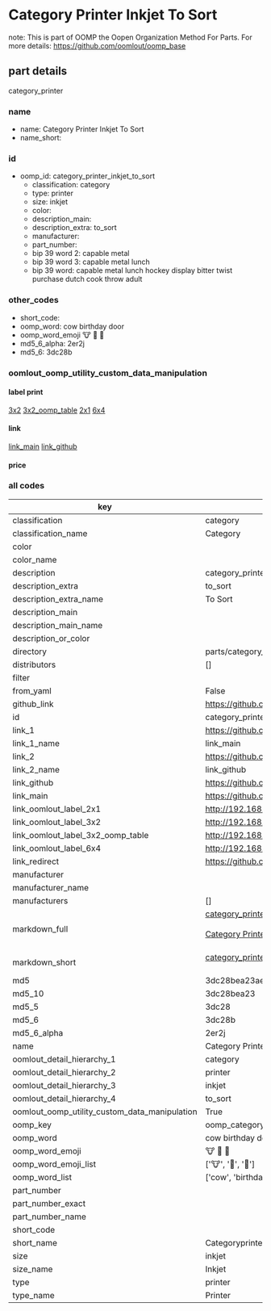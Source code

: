 # Category Printer Inkjet To Sort  

note: This is part of OOMP the Oopen Organization Method For Parts. For more details: https://github.com/oomlout/oomp_base

##  part details
  



category_printer



### name
* name: Category Printer Inkjet To Sort
* name_short: 
### id
* oomp_id: category_printer_inkjet_to_sort
  * classification: category
  * type: printer
  * size: inkjet
  * color: 
  * description_main: 
  * description_extra: to_sort
  * manufacturer: 
  * part_number: 
  * bip 39 word 2: capable metal
  * bip 39 word 3: capable metal lunch
  * bip 39 word: capable metal lunch hockey display bitter twist purchase dutch cook throw adult

### other_codes
* short_code: 
* oomp_word: cow birthday door
* oomp_word_emoji :cow: :birthday: :door:
* md5_6_alpha: 2er2j
* md5_6: 3dc28b






### oomlout_oomp_utility_custom_data_manipulation
#### label print
[3x2](http://192.168.1.245:1112/?label=oomp%202er2j)
[3x2_oomp_table](http://192.168.1.108:1112/?label=oomp%202er2j)
[2x1](http://192.168.1.242:1112/?label=oomp%202er2j)
[6x4](http://192.168.1.55:1112/?label=oomp%202er2j)    

#### link

[link_main](https://github.com/oomlout/oomlout_oomp_version_1_messy/tree/main/parts/category_printer_inkjet_to_sort) [link_github](https://github.com/oomlout/oomlout_oomp_version_1_messy/tree/main/parts/category_printer_inkjet_to_sort)                             

#### price







### all codes 
| key | value |  
| --- | --- |  
| classification | category |  
| classification_name | Category |  
| color |  |  
| color_name |  |  
| description | category_printer |  
| description_extra | to_sort |  
| description_extra_name | To Sort |  
| description_main |  |  
| description_main_name |  |  
| description_or_color |   |  
| directory | parts/category_printer_inkjet_to_sort |  
| distributors | [] |  
| filter |  |  
| from_yaml | False |  
| github_link | https://github.com/oomlout/oomlout_oomp_part_src/tree/main/parts/category_printer_inkjet_to_sort |  
| id | category_printer_inkjet_to_sort |  
| link_1 | https://github.com/oomlout/oomlout_oomp_version_1_messy/tree/main/parts/category_printer_inkjet_to_sort |  
| link_1_name | link_main |  
| link_2 | https://github.com/oomlout/oomlout_oomp_version_1_messy/tree/main/parts/category_printer_inkjet_to_sort |  
| link_2_name | link_github |  
| link_github | https://github.com/oomlout/oomlout_oomp_version_1_messy/tree/main/parts/category_printer_inkjet_to_sort |  
| link_main | https://github.com/oomlout/oomlout_oomp_version_1_messy/tree/main/parts/category_printer_inkjet_to_sort |  
| link_oomlout_label_2x1 | http://192.168.1.242:1112/?label=oomp%202er2j |  
| link_oomlout_label_3x2 | http://192.168.1.245:1112/?label=oomp%202er2j |  
| link_oomlout_label_3x2_oomp_table | http://192.168.1.108:1112/?label=oomp%202er2j |  
| link_oomlout_label_6x4 | http://192.168.1.55:1112/?label=oomp%202er2j |  
| link_redirect | https://github.com/oomlout/oomlout_oomp_version_1_messy/tree/main/parts/category_printer_inkjet_to_sort |  
| manufacturer |  |  
| manufacturer_name |  |  
| manufacturers | [] |  
| markdown_full | [category_printer_inkjet_to_sort](none)<br>[](none)<br>[Category Printer Inkjet To Sort](none)<br><br> |  
| markdown_short | [category_printer_inkjet_to_sort](none)<br><br> |  
| md5 | 3dc28bea23ae3d705b1fc6c70a63010f |  
| md5_10 | 3dc28bea23 |  
| md5_5 | 3dc28 |  
| md5_6 | 3dc28b |  
| md5_6_alpha | 2er2j |  
| name | Category Printer Inkjet To Sort |  
| oomlout_detail_hierarchy_1 | category |  
| oomlout_detail_hierarchy_2 | printer |  
| oomlout_detail_hierarchy_3 | inkjet |  
| oomlout_detail_hierarchy_4 | to_sort |  
| oomlout_oomp_utility_custom_data_manipulation | True |  
| oomp_key | oomp_category_printer_inkjet_to_sort |  
| oomp_word | cow birthday door |  
| oomp_word_emoji | :cow: :birthday: :door: |  
| oomp_word_emoji_list | [':cow:', ':birthday:', ':door:'] |  
| oomp_word_list | ['cow', 'birthday', 'door'] |  
| part_number |  |  
| part_number_exact |  |  
| part_number_name |  |  
| short_code |  |  
| short_name | Categoryprinter |  
| size | inkjet |  
| size_name | Inkjet |  
| type | printer |  
| type_name | Printer |  

